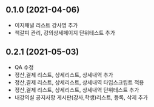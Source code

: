 ## 0.1.0 (2021-04-06)

- 이지채널 리스트 강사명 추가
- 책갈피 관리, 강의상세페이지 단위테스트 추가

## 0.2.1 (2021-05-03)

- QA 수정
- 정산,결제 리스트, 상세리스트, 상세내역 추가
- 정산,결제 리스트, 상세리스트, 상세내역 타입스크립트 적용
- 정산,결제 리스트, 상세리스트, 상세내역 단위테스트 추가
- 내강의실 공지사항 게시판(강사,학생)리스트, 등록, 삭제 추가
